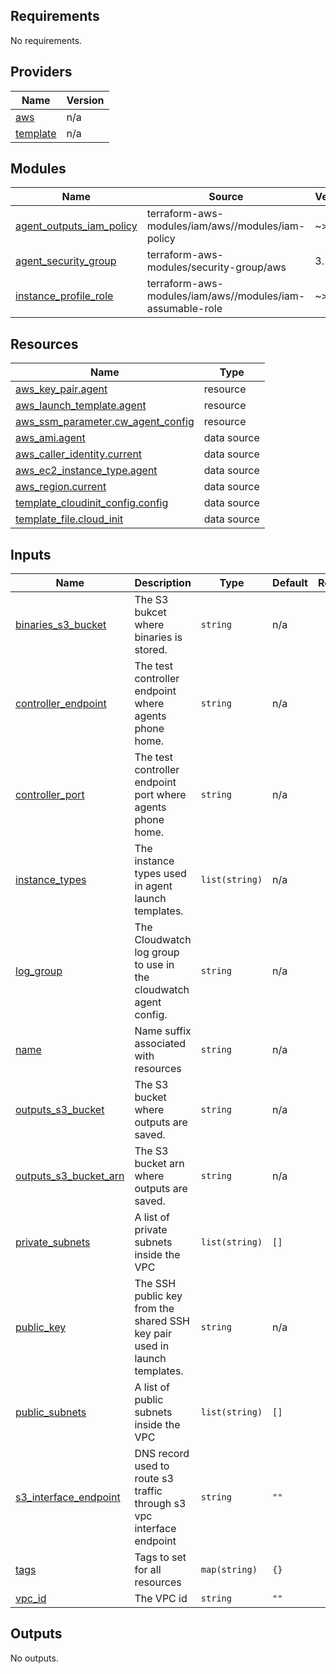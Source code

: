 <!-- BEGIN_TF_DOCS -->
## Requirements

No requirements.

## Providers

| Name | Version |
|------|---------|
| <a name="provider_aws"></a> [aws](#provider\_aws) | n/a |
| <a name="provider_template"></a> [template](#provider\_template) | n/a |

## Modules

| Name | Source | Version |
|------|--------|---------|
| <a name="module_agent_outputs_iam_policy"></a> [agent\_outputs\_iam\_policy](#module\_agent\_outputs\_iam\_policy) | terraform-aws-modules/iam/aws//modules/iam-policy | ~> 3.0 |
| <a name="module_agent_security_group"></a> [agent\_security\_group](#module\_agent\_security\_group) | terraform-aws-modules/security-group/aws | 3.1.0 |
| <a name="module_instance_profile_role"></a> [instance\_profile\_role](#module\_instance\_profile\_role) | terraform-aws-modules/iam/aws//modules/iam-assumable-role | ~> 5 |

## Resources

| Name | Type |
|------|------|
| [aws_key_pair.agent](https://registry.terraform.io/providers/hashicorp/aws/latest/docs/resources/key_pair) | resource |
| [aws_launch_template.agent](https://registry.terraform.io/providers/hashicorp/aws/latest/docs/resources/launch_template) | resource |
| [aws_ssm_parameter.cw_agent_config](https://registry.terraform.io/providers/hashicorp/aws/latest/docs/resources/ssm_parameter) | resource |
| [aws_ami.agent](https://registry.terraform.io/providers/hashicorp/aws/latest/docs/data-sources/ami) | data source |
| [aws_caller_identity.current](https://registry.terraform.io/providers/hashicorp/aws/latest/docs/data-sources/caller_identity) | data source |
| [aws_ec2_instance_type.agent](https://registry.terraform.io/providers/hashicorp/aws/latest/docs/data-sources/ec2_instance_type) | data source |
| [aws_region.current](https://registry.terraform.io/providers/hashicorp/aws/latest/docs/data-sources/region) | data source |
| [template_cloudinit_config.config](https://registry.terraform.io/providers/hashicorp/template/latest/docs/data-sources/cloudinit_config) | data source |
| [template_file.cloud_init](https://registry.terraform.io/providers/hashicorp/template/latest/docs/data-sources/file) | data source |

## Inputs

| Name | Description | Type | Default | Required |
|------|-------------|------|---------|:--------:|
| <a name="input_binaries_s3_bucket"></a> [binaries\_s3\_bucket](#input\_binaries\_s3\_bucket) | The S3 bukcet where binaries is stored. | `string` | n/a | yes |
| <a name="input_controller_endpoint"></a> [controller\_endpoint](#input\_controller\_endpoint) | The test controller endpoint where agents phone home. | `string` | n/a | yes |
| <a name="input_controller_port"></a> [controller\_port](#input\_controller\_port) | The test controller endpoint port where agents phone home. | `string` | n/a | yes |
| <a name="input_instance_types"></a> [instance\_types](#input\_instance\_types) | The instance types used in agent launch templates. | `list(string)` | n/a | yes |
| <a name="input_log_group"></a> [log\_group](#input\_log\_group) | The Cloudwatch log group to use in the cloudwatch agent config. | `string` | n/a | yes |
| <a name="input_name"></a> [name](#input\_name) | Name suffix associated with resources | `string` | n/a | yes |
| <a name="input_outputs_s3_bucket"></a> [outputs\_s3\_bucket](#input\_outputs\_s3\_bucket) | The S3 bucket where outputs are saved. | `string` | n/a | yes |
| <a name="input_outputs_s3_bucket_arn"></a> [outputs\_s3\_bucket\_arn](#input\_outputs\_s3\_bucket\_arn) | The S3 bucket arn where outputs are saved. | `string` | n/a | yes |
| <a name="input_private_subnets"></a> [private\_subnets](#input\_private\_subnets) | A list of private subnets inside the VPC | `list(string)` | `[]` | no |
| <a name="input_public_key"></a> [public\_key](#input\_public\_key) | The SSH public key from the shared SSH key pair used in launch templates. | `string` | n/a | yes |
| <a name="input_public_subnets"></a> [public\_subnets](#input\_public\_subnets) | A list of public subnets inside the VPC | `list(string)` | `[]` | no |
| <a name="input_s3_interface_endpoint"></a> [s3\_interface\_endpoint](#input\_s3\_interface\_endpoint) | DNS record used to route s3 traffic through s3 vpc interface endpoint | `string` | `""` | no |
| <a name="input_tags"></a> [tags](#input\_tags) | Tags to set for all resources | `map(string)` | `{}` | no |
| <a name="input_vpc_id"></a> [vpc\_id](#input\_vpc\_id) | The VPC id | `string` | `""` | no |

## Outputs

No outputs.
<!-- END_TF_DOCS -->